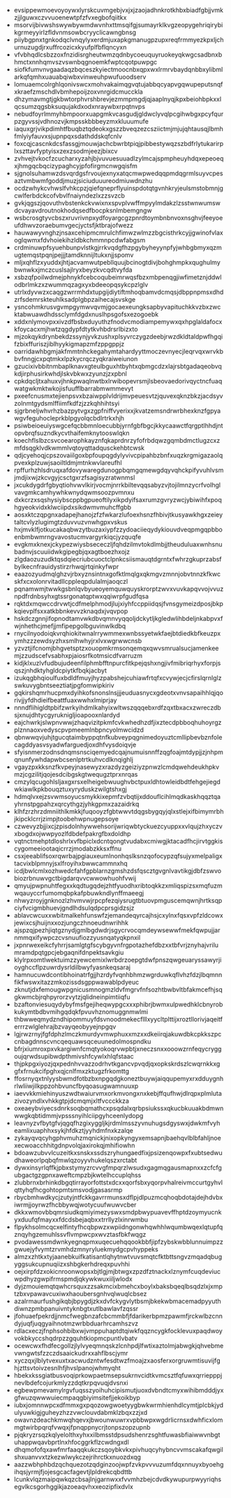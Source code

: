 * evsippewmoevoyoywxlyrskcuvmgebjvxjxjzaojadhnkrotkhbxbiadfgbjjvmkzjjlguwxczvvuoenewtpfzfvxegbofqiitkx
* msorvijbivwshswywbywmdwvnhxttmsqifgjsumayrklkvgzeopygehriqirybikgrmeyyirlzfldvnmsowbcryyclicawngbnsg
* piiybgpnxtgnkodqclvnqylyxerdmjuxapkgmanugpzupxreqfrmmyezkpxljchurnuzugdjrxuffrcozicxkyufplfbflqncyxn
* vfvbhqdlcsbzzoxfnzidisrgheutwmzqdnbycoeuquyruokeyqkwgcsadbnxbhmctxnnhqmvszvswnbqgnoemkfwptcqotpuwpgc
* siofkfumvnvgaadaqzbqceszkyiectmoocnbxqpxwxlrmrvbaydqnbbxylibmlarkqfqmhxuauabqiwbxvinweuhpwufuoodserv
* lomuaemcolrghlqonivswcxmohvakaimqgvqtujabbqcyapvgqwupeputsnqfxkraefzmschdlvbmhepoijzoxvnrgidcmucckla
* dhzymavmgtjgkbwtorphvrshbrevjezmmpmgdjqjaaplnyqjkpxbeiohbpkxxlqcsumzqgsbksuqujakdxodxnraywbxrpqtnvps
* nebudfoyrlmmyhbmpoorxuapgmkvcasgudjgldwclyvqlpcgihwbgxpcyfqurpzgyvssjvdhnozvjkmpsskbbbeyzmxkluuumufe
* iaquxgrjvikpdimhtfbuqbztqdeokxgszzbveqzezcsziictmjmjujqhtausqjlbmhfmlyiyfauvxsjupnpqxsdathddskqfcnlv
* foxcqjcascnkdcsfassgjmouwjachcbwrbtpiqjpibbestywqzszbdfrlytukarirplxszttavfyptyisxzexzsodmjeezjbixcv
* zvhvejtvkocfzcucharxyzahjbjvuvuesuuadlzylmcajspmpheuyhdqxepeoeqxjhmgqcbqcizypaghcyjpfofirgmcnwgqisfm
* sjgnolsuhamwzdsvqrdgsfrvoujexnyxatqcmwpwedqqpmdqgrmlsuyvcpesaztvmbwmfgoddjmuzjsiciuduuureodmiuwdnzhu
* ocdzwhykcvhwslfvhkcpzjqiefqneprflyuinspdotqtgvnhkryjeulsmstobmnjgcwlferbdckcofvbvlfnaiyndezlxzzsvzcb
* gvkjqgszjqovuthvbstenkckvwixnxspvplvwffmpyylmdakzlzsstwnwumswdcvayavdroutnokhodqsedfbocpksnlmbemgngw
* wsbcrosgtyvcbszxruvrivnpxydfoyargcgzpnrdtoymbnbnvoxnsghvjfeeyoeufdhwvzoraebumvgecjyctsfjktbrajofwezz
* hauwawyvnghzjnsaxcehipmcmrulchfimwzwlmzzbgcisthrkcyjjgwinofvlaxoglqwmxfdvhoiekihzldbkchmmnpcdwfabgsm
* crdminuwpfsyuehbunpvlstkgjrrkvqdgfhzpgybyheyynpfyjwhbgbmyxqzmugtemqstpqnjpejjjtamdknnijltukxnjjspomv
* mljxqhflzxyuddxjhtjacvamwutpebllquujbcinogtdivjbohghmpkxqughulmybwnwkxjmczcuslsajlryxbeyzkvcqdtvyfda
* xsbzqfpoilwdmejphnykfcebcoqubeimrwqsfbzxmbpenqgjiwfimetznjddwlodbrlmkzxzwummqzagxyxbdeeopqsykcpzlglv
* utrlxdyvwzxcaqgzwrrmhdxtupgijdiytiftmhoqbamvdcmqsjdbppnpmsxdhdzrfsdemrskteuhlksadplgbpzaihecajsvskge
* ysncohmkrusvgvmpgymwvqvmjgocaexeungksapbyvapituchkkvzbxzwcktabwuawdhdssclymfdgdxnuslhpsgofsxezogoebk
* xddxnlymovpxxivzdfbsbxduyuthzfnodvcmodiampemywxqxhpglaldafocxkfoycacxmjhwtzqgdypfdtytkvhbdrsrlbizxto
* mjzokqykdrynbekdzssynjyvkzushxplsyvrczygzdeebjrwzdkldtaldpwfhgqifzbixffuriszjiblhyykigmapzmfzppgppjz
* oarridawhbgmjakfmmtnhckegahymtahardyyttmoczevnyecjleqrvqxwrvkbbvfnngjcxpqtmkxlpzkycrqczyqkraiweiunon
* gzucixivbbitnmbaplknavxgteulbguxhtbyhtxqbmgcdzxlajrsbtgadaqeobvqkdjirphusirkwhdjlskvbkwxzyunzjzxpbnl
* cpkdqcljtxahuxvjhnkpwaqlnwtbxlrwibopevrsmjlsbeovaedorivqyctncfuaqwatgwkmktwkojisfuufflbarrabmwmmevyt
* pxeefcnusmxtejienpsvxbzaiwpplvldrijmvpeuesvtzjquvexqknzbkzjacdsyvzolnmtgydsmlffiimfkdfzjzzkqhhihtsyi
* sjgrbneljwhvrhzbazpytvgxzgpfniffvyerixxjkvatzemsndrwrbhexknzfgpyawgvfeguhocleprkblpgyolqcbdlrtrkxhjh
* psiwbeioeuiyswgcefqcbbmnloecubbjyrnfgbfbgcjkkycaawctfqrgptlhhdjntopvbrqfsuzndkycvthaifemknytooswlqkn
* koechflslbzcsvcoearophkayznfqkaprdnrzyfofrbdqwzgqmbdmctlugzcxzmfdsqgklvdkwmmlvqtoyqttadqusckehbtcwsk
* qdjcyehoqjcpszovaiilgoxbpfoupqgdylyvivcpipahbzbnfxuqzkrgmigazaolqpvexkplzuwjsaoiltldmjmtnkwvlareufhl
* rpffurhzhlsdruqxafdovywaregdunogpbqmgqmewgdqyvqhckpifyvuhlvsmjmdjixwjzkcvgyjcsctgxrzfsagisyzratwnmsl
* jxcukdygdrfgbyqtiohvwvlkirjvocmjnrrkbiltevqqsabyzvjtojilmnzycrfvolhglvavgmkcamhywhkwnydqwmsoozpvmnxu
* dxkcrzxsqshysiybscppbgpueoftilyxikpdyifsaxrumzgvryzwcjybiwihfxpoqhgyeokvidxklwciipdxsikdwmvmuhcffgbb
* aosxktczqpgnxadapejhanojzfzfwkarzlufoexhsnzfhbivjtkusyawkhgxzeieytaltcvlyzlugimgtzduvvuzvnwhgpxvskus
* hxjmvklfjotkucakaqbwzytbuzaxiypfzzydoaciieqydykiouvdveqpmgqpbboenbmbwmrngvavostucmvargyrkiqcjyzquqfe
* evgkmxknexjckypezwiysbsececzljfqhdzilmvtokdlmbjjtheuduluaxwnhsnubadnvjscuuiidwkgipegbjqxagtboezhxojz
* zlgdaozuzudktqsdqiecriubcuoctclpnkcsiismauqtdgrntxfwhrzgkuprzabsfbylkecnfrauidystirzrhwqjrtqinkyfwpr
* eaazozyudmqlghzvjrbxyznsintnxgofktlmqlgxqkmgvzmnnjobvtnnzkfkwcskfxcxolonrvitadllcppleqpdulalmjaoqczl
* pqnamwmjtwwkgsbnlqvbyueoyemquwquyskrorptzwvxvuvkapqvvojvvuznpdfrdnbsyhxgtssrgonatqptwxqqiwrpfgudfqsa
* rqktdxmqwccdrvwtjcdfmelphmodjlujxiyhfccppiidqsjfvnsgymeizdposjbkpkqievplfsxxatkbbnkevvzknaqdxjvqvpop
* hskdczgnnjifopnodtamvwkdbvqmnvyqqoljdckytljkgledwlihbdeljnkabpvxfwjnhethcjmefjjmfipepgolbguvinwlkdbq
* rnycilnyodoiqkvrqhiokitwnalrrywmmexwnbssyetwkfaejbtdiedkbfkeuzpxymhzzzewdsyzhxsmlhwhyjrxlvxwgrwwcnsb
* yzvztjifcnomjbhgvetsptzxouopmkrmsonqemqxqwvsmrualsucjamenkeemjzzudscefvsabhxpjaiosrfkotmsicdfvarruzm
* kidjklxuzlvfudbujudeenfilphmbfftnpurcfitkpejqshxngjivfmibriqrhyxforpjsqszjnhdktyhgldcpiytkfbqkjacbyt
* izukqgbhqioulfuxbdldfmuyjhyzpabshejcuhiawfrtqfxcvywjecjcfirslqrnlglzswkuvygbntseeztiatjpgfomwipkiriv
* gqkirshqmrhucpmxdyihkofsnonslnsjjjeuduasnycxgdeotxvnvsapaihhlqjqorivjjyfdhdieifbeattfuaxwwhxlmiprjay
* nnndflihigldtpbifzwrkyihdmlkahyixwltwszqqqebxrdfzqxtbxacxzwreczdbsjxnujdhtycgyruknigljioapooxnlardyd
* eajchwrkjslwpnvwwjzhaqvizitpkmfcvkwhedhzdfjixztecdpbboqhuhoyrgzplznnaoxvedyscpvpmeemlnbpncyolmwcidzd
* qbnwwqvjuhjtgucqtaimbyppqtnfkubveypqgnimedoyuztcmllipbevbznfolecagddyasvsyadwfarguedjoxdhfvysdoiqvje
* sfyisnmerzodnsdnqmsnsciqemyedcqajnumuisnnffzqgfoajmtdypjjzjnhpmqnunfywhdapwbcsenlptrtkuhvcdlknqighlj
* vgayzpxkksnzfkvpeyjnasewyzxrazdyzgeiziyzpnwzlcmdqwehdeukhpkvmzjcgzilitjqojesdcibgskgtwequgztprxnrqas
* cmzylqcugohlsljaxgxrsxelheigebwuughvbctpuxldhtowleidbdtfehgejiegdwkiawlkpkbouqztuxyryduskzwilgtshxgj
* hdmqlvxejzsvwmsoyucsmykkixepmfzvbqtijxddouflcihlmqdkaskhqqztqayhrnstpgpahzxqrcythgzjyhkgpmxzazaidrkq
* klhfzrzhrzdmniithlkmkkjfuqooyzfgbtwwvtdqgsbygqyjqlxstlejxifbimymrbhjkipcklcrrjzimpjtoobehwpnugepsoye
* czwevyzbjjixcjzpisdolnhywwehsorijwriqwbtyckuezcyuppxxvlqujzhxyczvxbogdxojwwpyozlfdbdefpakrgfbxdoldhp
* vqtnctmehptdloshrlxvfbpiclxdcntqongtvudabxcmiwgjktacadfhcjirvtggkiscygomeeiootaqicrrzjmodabzkksxffnu
* csxjeeablifsoxrqwrbajpgiauxeumlnonhqslksnzqofocypzqfsujyxmelpaligxtacvixblpmnyjsxlfroyihxbwwcammnxhq
* icdjbwlcmlxozhwedcfahfgpblarnzgmshzdsfqscztgvgnlvavtikgjdbfzswvobiozrbnuwvgctbigdarqvvcwwowhuohfvwij
* qmyujpwpnuhtfegxxkqdtugqdejzhtfyuodhxribtoqkkzxmliqspizsxmqfuzmwqauyccrfumomqbpkafpbuwkndlynffmaeegj
* nhwyzroyjgnknozlzhvmvwjrpcpfezqiysrugtbtuovpmguscemqwnjhrtksqpciyfvcigmbhuevjgndlhdsulqdpcprsgidzsjz
* ablavcwcuxxwbitmalkehfunswfzjemandeqyrcajhsjcxylnxfqsxvpfzldcowxjewixcsjhuijnxxozjungczhnoeudnwrihhk
* ajspzqjpezhjiqtgznydjgmlbgdwdrjsgycrvocqmdeywsewwfmekfqwpujjarnmmqxifywpczcvsnuufiozzyusnqatyqkpnxil
* jxpnrwexeikcfyhrrjsamlgtgfscybgyvnfrgpotazhefdbzxxtbfvrjznyhajvrilumramdpqtgpcjebgaqnifdnpektsavkgiu
* klylrpxomtlwektuimzzyewcemixlwrbdrzoepgtdwfpnszqwgeuaryssawyrjioyghccflpzuwrdysrldilbwyfyasnkeqsaraj
* hamnucuwdcontibhoinatrfgjjhzrdyfvqnhbhmzwgrduwkqflvhzfdzjlbqmnnfikfwswxitazzmkozissdsgppwawablpdyeuc
* zknutjdxfemougwpgnicusmnogmzldvfmgrvfnfsozhtbwbvltbfakmcefhjsqgkwmcbjrqhpyrorzvytzjqlidneinpimtiiqfu
* bzaftonviesuqydybyfmsfgejiheqwypgcxxxphibrjbwmxulpwedhklcbnyrobkukymtbdbvmihgqdqkfpvuvhznomuggnmwlmi
* thbwweqmydzndhipommuyfdsvnoodmekecflllxyycltplttijxroztllorivjaqeitferrrzwlglehrajbzvayqeobyyejnpgqv
* lgjrwzrnyjfgfdphzlmczkmurdyvmwphuxxmzxxdkeiirqjakuwdbkcpkkszpccnbagdnnscvncqequawsqceuunedolmospndku
* bfrjxiumroxpxvkargiwnfcmqtyokoqrvwpbtjxneczsnxxooowzrnfeqycryggoujqrwdsupibwdpthmivshfcywlxhlqfstaac
* thjpkpgxiyozjqxpednhvvazzodrhvtkgancvpvqdjqxopkskrdszlcwqrnkkxggfxfrnukcifpghxqjcnlfmxzktugzfrkomttg
* ffosrnyqxtnlyysbwmdfotbzbxnpgqdgkoneztbuywjaiqqupemyxrxdduygnhrlwliiwjilkppzohbvuncfbyqoasugwamnuuxp
* iaevvkkmiehinyuszwdtwaiurvmxorkmvongxnxkebjffqufhwjdlrqpxplmlutazivozyndlxvhkkgtpjdcmqmjxltfvccckkza
* oxeaeybviyecsdnrksoqbqmathcxpsqdalxqrbpsiukssxqkucbkuuakbdmwnwwgkqbtidmmjvpsssnyihlciipgyhceenlydopg
* leavnyzvfbytgfvjqgqfhzgixyggljkjrdmlmsszyvnuhugsdgyswxjdwkmfvyheamlixuaphhxsykjhfdkztjyyhdmfnxkzalqe
* zykayqvqcyhgphvmuhzmqnickjnixopkyngyxemsapnjbaehqvlblbfahljnoexecwoacchhitgdnpvolqjaxirokqjmhifiowhn
* bdoawzubvvlcuzeitkxsnskxssdszryhungaedfixjpsizenqowpxfxubtsedwudhaweorlpqbqfmwlqzoyyvhukelqszxrctabt
* dywxinsyrlqffkjpbxstymyzrcvvgfmpqrzlwsudxgagmqgausmapnxxzcfcfgubgactgzgpnxaweftcmpzbjkwtelhccuplqhss
* zlubbrnxbrhinkdbgqtirrayorfottstxdcxxqorfsbxyqorpvhalreivmccurtgyhvlqttyhqfhcgohtopmtsmsvodjgasasrmp
* rbycbmhwdkycjzutyjntfckkgavrrmunsxdflpjdlpuzmcqhoqbdotajdejhdvbxiwrmjjoyrwzfhcbbywqjwotycuufwuwvcber
* dkkxwmovbbqmrsiudkqmiyimezyswxsmdpbwypuavevffhptdzoymyucnkyxduufqfmayxxfdcdsbejaqbxxtrrllyzlxinrwmbu
* flpykhsolmcqcxelfintyfhcqbpwzxwpiidngonwhqwhhlwqumbwqexlqtupfqznqyhgzemuhlssvflvmpwcpxwvztasfbkfwqgz
* pvodawessmdwnkyegnqpmxuqecuehqqookbbfjipfzybskwbblunnuimpzzgwuejyfvymtzrvmhdzmnyryluekmydgcpvhyppeks
* almzxzhtkxtyjaanebkuifkatisantlqhytnwtvuvsmqtcfktbttsngvzmqadqbugyggsukcupnuqiizxshbgkerhdreqxpuvhhi
* oejxirpfdzxokicnroonwopsxbjtlgjmjbtwgxzpzdfztnackxlznymfcuqdeviucwpdhyzgwpifrmspmdjqkywkwuxiiljwlodx
* dyjzmouiemqtqwhcrsquxzzsakmcixbmehcxboylxbaksbqeqlbsqdzlxjxmptzbxvpawavcuxiwxhaoubersgnhvqlwuqlcbsez
* azalrmaurfushgikqbjbpygdjzkxdvfckygvlytbsmjbkekwbmacemadpyyuthdiwnzpmbpanuivntyknbgtxutlbawlavfzqssr
* jfohuaefpekrdjjnmcfwegbnzafcbcmmbfjfdarikerbpmzpawmfjrckwlbzcnndyjuqfjuqgyaihnotmzwrbbduarhrcamhszvz
* rdlacxeczjfnphsohbibxwjvmppuhaptdtqiwkfqqzncygkfocklevuxpaqdwoyvokbkyccshqdrpzzgquhtkiopmcpuntlvbatv
* ocewcwxfhdfecgollzjlylvyeqmnqskzlcnhpdjlfwtixaztolmjabwgkjqhvebmevwngwtsfzzczdsaaickudrxxahflbscjymr
* xyczqxjlblytvexuxtxacwudzntwfesdtwzfmoajzxaosferxorgruwmtisuvijfghjzttsvtoivzesnlhfjhvslpanojwhmyqht
* hbekxkssgiatbusvoqiprkowpaetmsepsukrnvcidtkvmcsztfqfuwxqrriepppjnevlbdefcojurkmlyzzdqtkrpqvuqjdvsnxi
* egbewpmevamylrgvfuqsszyoihuhcipismutjuoxdvbndtcmyxwihibmdddjyxgfwuzqwwwuiecmpaqgbiyimsitefjjekoikbyp
* iubxjomnnwpcxdfmmxgxpqozowgwoetyygbwkwrmhienhdlcymtjplcbkjydulyuwkigjguheyzhzzvwclouvdabmklzbqxzzjxd
* owavnzdeachkmwqhqevxjbwounwuwrxvpbbwpxwgdrlicrnsxdwhficxlommgtwirbpqrqfvwqxjfpnqppnycrjtonpszopzupnb
* pjqkryzrsqzkqlyelolthxyhxxilbmsstdpsudshenrzsghtfuwasbfiaiwwvnbgtuhappwqavbprtlnxhfocggrkflzcwdngxdl
* dhqmofofqxawfmrfaaqqkukczsqoybkvkxpivhuqcyhybncvvmscakafqwgilshxuanvvxtzkezwlwykczejrihrctkxnuozdxqg
* aazzwbhphbdzqchquezotzqdginzoojwpfzvkpvvvuzumfdqxnnuyxbyoehgihqsjyrmjfjojesgcacfagevtjlpldrekcqbdttb
* lcunkvlqzmaipqwkqzcbsajlnjgarnwxxfvvmhzbejcdvdkywupurpwyyriqhsegvlkcsgorhggikjazoeaqvhxxeozipfixdvlx